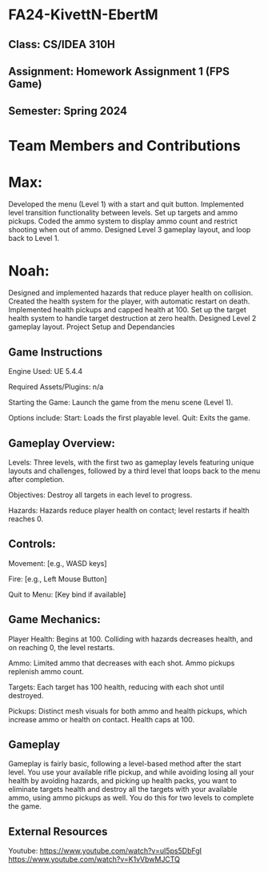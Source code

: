 # FA24-KivettN-EbertM

 ## Class: CS/IDEA 310H
## Assignment: Homework Assignment 1 (FPS Game)
## Semester: Spring 2024


# Team Members and Contributions

# Max:
Developed the menu (Level 1) with a start and quit button.
Implemented level transition functionality between levels.
Set up targets and ammo pickups.
Coded the ammo system to display ammo count and restrict shooting when out of ammo.
Designed Level 3 gameplay layout, and loop back to Level 1.

# Noah:
Designed and implemented hazards that reduce player health on collision.
Created the health system for the player, with automatic restart on death.
Implemented health pickups and capped health at 100.
Set up the target health system to handle target destruction at zero health.
Designed Level 2 gameplay layout.
Project Setup and Dependancies



## Game Instructions
Engine Used: UE 5.4.4

Required Assets/Plugins: n/a

 Starting the Game:
  Launch the game from the menu scene (Level 1).

 Options include:
  Start: Loads the first playable level.
  Quit: Exits the game.
  
## Gameplay Overview:
  Levels: Three levels, with the first two as gameplay levels featuring unique layouts and challenges, followed by a third level that       loops back to the menu after completion.
  
  Objectives: Destroy all targets in each level to progress.
  
  Hazards: Hazards reduce player health on contact; level restarts if health reaches 0.
  
  ## Controls:
  Movement: [e.g., WASD keys]
  
  Fire: [e.g., Left Mouse Button]
  
  Quit to Menu: [Key bind if available]
  
## Game Mechanics:
  Player Health: Begins at 100. Colliding with hazards decreases health, and on reaching 0, the level restarts.
  
  Ammo: Limited ammo that decreases with each shot. Ammo pickups replenish ammo count.
  
  Targets: Each target has 100 health, reducing with each shot until destroyed.
  
  Pickups: Distinct mesh visuals for both ammo and health pickups, which increase ammo or health on contact. Health caps at 100.

  ## Gameplay
   Gameplay is fairly basic, following a level-based method after the start level. You use your available rifle pickup, and while avoiding losing all your health by avoiding hazards, and picking up health packs, you want to eliminate targets health and destroy all the targets with your available ammo, using ammo pickups as well. You do this for two levels to complete the game. 

   ## External Resources
   Youtube:
   https://www.youtube.com/watch?v=uI5ps5DbFgI
   https://www.youtube.com/watch?v=K1vVbwMJCTQ

